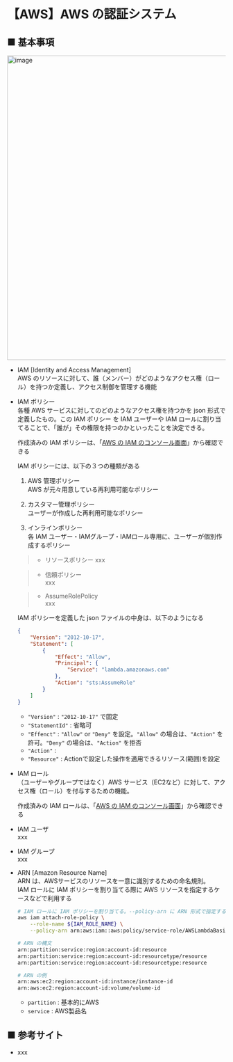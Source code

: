 # 【AWS】AWS の認証システム

## ■ 基本事項

<img width="700" alt="image" src="https://user-images.githubusercontent.com/25688193/169637727-58b0c88e-adf2-4d14-b5a6-3a063cc7dd44.png">

- IAM [Identity and Access Management]<br>
    AWS のリソースに対して、誰（メンバー）がどのようなアクセス権（ロール）を持つか定義し、アクセス制御を管理する機能

- IAM ポリシー<br>
    各種 AWS サービスに対してのどのようなアクセス権を持つかを json 形式で定義したもの。この IAM ポリシー を IAM ユーザーや IAM ロールに割り当てることで、「誰が」その権限を持つのかといったことを決定できる。

    作成済みの IAM ポリシーは、「[AWS の IAM のコンソール画面](https://us-east-1.console.aws.amazon.com/iamv2/home?region=us-east-1#/policies)」から確認できる

    IAM ポリシーには、以下の３つの種類がある

    1. AWS 管理ポリシー<br>
        AWS が元々用意している再利用可能なポリシー

    1. カスタマー管理ポリシー<br>
        ユーザーが作成した再利用可能なポリシー

    1. インラインポリシー<br>
        各 IAM ユーザー・IAMグループ・IAMロール専用に、ユーザーが個別作成するポリシー

    > - リソースポリシー
    > xxx

    > - 信頼ポリシー<br>
    > xxx

    > - AssumeRolePolicy<br>
    > xxx


    IAM ポリシーを定義した json ファイルの中身は、以下のようになる
    ```json
    {
        "Version": "2012-10-17",
        "Statement": [
            {
                "Effect": "Allow",
                "Principal": {
                    "Service": "lambda.amazonaws.com"
                },
                "Action": "sts:AssumeRole"
            }
        ]
    }
    ```
    - `"Version"` : `"2012-10-17"` で固定
    - `"StatementId"` : 省略可
    - `"Effenct"` : `"Allow"` or `"Deny"` を設定。`"Allow"` の場合は、`"Action"` を許可。`"Deny"` の場合は、`"Action"` を拒否
    - `"Action"` :  
    - `"Resource"` : Actionで設定した操作を適用できるリソース(範囲)を設定


- IAM ロール<br>
    （ユーザーやグループではなく）AWS サービス（EC2など）に対して、アクセス権（ロール）を付与するための機能。

    作成済みの IAM ロールは、「[AWS の IAM のコンソール画面](https://us-east-1.console.aws.amazon.com/iamv2/home?region=us-east-1#/roles)」から確認できる

- IAM ユーザ<br>
    xxx

- IAM グループ<br>
    xxx

- ARN [Amazon Resource Name]<br>
    ARN は、AWSサービスのリソースを一意に識別するための命名規則。<br>
    IAM ロールに IAM ポリシーを割り当てる際に AWS リソースを指定するケースなどで利用する
    ```sh
    # IAM ロールに IAM ポリシーを割り当てる。--policy-arn に ARN 形式で指定する
    aws iam attach-role-policy \
        --role-name ${IAM_ROLE_NAME} \
        --policy-arn arn:aws:iam::aws:policy/service-role/AWSLambdaBasicExecutionRole
    ```

    ```sh
    # ARN の構文
    arn:partition:service:region:account-id:resource
    arn:partition:service:region:account-id:resourcetype/resource
    arn:partition:service:region:account-id:resourcetype:resource
    ```
    ```sh
    # ARN の例
    arn:aws:ec2:region:account-id:instance/instance-id
    arn:aws:ec2:region:account-id:volume/volume-id
    ```
    - `partition` : 基本的にAWS
    - `service` : AWS製品名

## ■ 参考サイト
- xxx